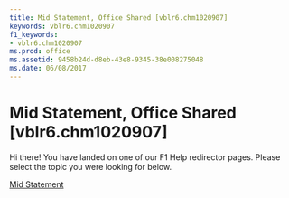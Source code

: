 ```yaml
---
title: Mid Statement, Office Shared [vblr6.chm1020907]
keywords: vblr6.chm1020907
f1_keywords:
- vblr6.chm1020907
ms.prod: office
ms.assetid: 9458b24d-d8eb-43e8-9345-38e008275048
ms.date: 06/08/2017
---
```



# Mid Statement, Office Shared [vblr6.chm1020907]

Hi there! You have landed on one of our F1 Help redirector pages. Please select the topic you were looking for below.

[Mid Statement](http://msdn.microsoft.com/library/a9923853-55d5-5b50-d422-57cba84d9f47%28Office.15%29.aspx)

